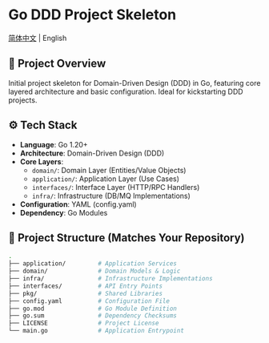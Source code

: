 # Go DDD Project Skeleton

[简体中文](./README_zh.md) | English

## 🚀 Project Overview
Initial project skeleton for Domain-Driven Design (DDD) in Go, featuring core layered architecture and basic configuration. Ideal for kickstarting DDD projects.

## ⚙️ Tech Stack
- **Language**: Go 1.20+
- **Architecture**: Domain-Driven Design (DDD)
- **Core Layers**:
    - `domain/`: Domain Layer (Entities/Value Objects)
    - `application/`: Application Layer (Use Cases)
    - `interfaces/`: Interface Layer (HTTP/RPC Handlers)
    - `infra/`: Infrastructure (DB/MQ Implementations)
- **Configuration**: YAML (config.yaml)
- **Dependency**: Go Modules

## 📂 Project Structure (Matches Your Repository)
```bash
.
├── application/         # Application Services
├── domain/              # Domain Models & Logic
├── infra/               # Infrastructure Implementations
├── interfaces/          # API Entry Points
├── pkg/                 # Shared Libraries
├── config.yaml          # Configuration File
├── go.mod               # Go Module Definition
├── go.sum               # Dependency Checksums
├── LICENSE              # Project License
└── main.go              # Application Entrypoint
